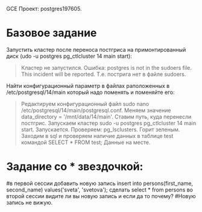 GCE
Проект: postgres197605.

# Базовое задание 

Запустить кластер после переноса постгриса на примонтированный диск (udo -u postgres pg_ctlcluster 14 main start):

> Кластер не запустился. Ошибка: postgres is not in the sudoers file.  
> This incident will be reported. Т.е. пострига нет в файле sudoers.

 Найти конфигурационный параметр в файлах раположенных в /etc/postgresql/14/main который надо поменять и поменяйте его:
> Редактируем конфигурационный файл  sudo nano /etc/postgresql/14/main/postgresql.conf.
> Меняем значение data_directory = '/mnt/data/14/main'. Ставим путь, куда перенесли постгрис.
> Запускаем кластер sudo -u postgres pg_ctlcluster 14 main start. Запускается.
> Проверяем: pg_lsclusters. Горит зеленым.
> Заходим в sql и проверяем наличие данных в таблице test командой SELECT * FROM test;
> Данные на месте.


# Задание со * звездочкой:

#в первой сессии добавить новую запись insert into persons(first_name, second_name) values('sveta', 'svetova');
сделать select * from persons во второй сессии
видите ли вы новую запись и если да то почему?
#Новую запись не вижую.
